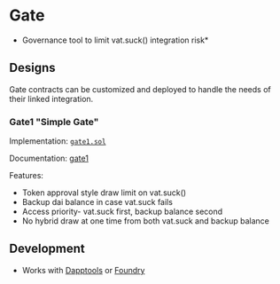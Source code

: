 # Gate

* Governance tool to limit vat.suck() integration risk*

## Designs

Gate contracts can be customized and deployed to handle the needs of their linked integration.

### Gate1 "Simple Gate"

Implementation: [`gate1.sol`](src/gate1.sol)

Documentation: [gate1](docs/gate1.md)

Features:

* Token approval style draw limit on vat.suck()
* Backup dai balance in case vat.suck fails
* Access priority- vat.suck first, backup balance second
* No hybrid draw at one time from both vat.suck and backup balance

## Development

* Works with [Dapptools](https://github.com/dapphub/dapptools) or [Foundry](https://github.com/gakonst/foundry)
